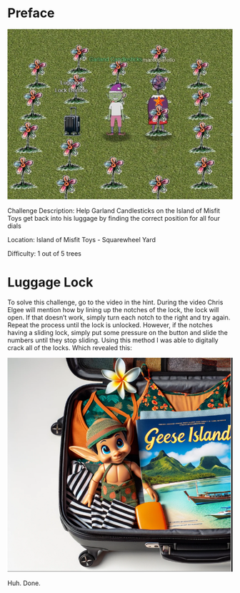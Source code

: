 # Preface
![](../images/Luggage-Lock.jpg)

Challenge Description: Help Garland Candlesticks on the Island of Misfit Toys get back into his luggage by finding the correct position for all four dials

Location: Island of Misfit Toys - Squarewheel Yard

Difficulty: 1 out of 5 trees


# Luggage Lock
To solve this challenge, go to the video in the hint. During the video Chris Elgee will mention how by lining up the notches of the lock, the lock will open. If that doesn’t work, simply turn each notch to the right and try again. Repeat the process until the lock is unlocked. However, if the notches having a sliding lock, simply put some pressure on the button and slide the numbers until they stop sliding. Using this method I was able to digitally crack all of the locks. Which revealed this:

![](../images/Luggage-Lock.png)

Huh. Done.
